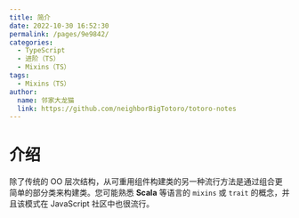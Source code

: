 ```yaml
---
title: 简介
date: 2022-10-30 16:52:30
permalink: /pages/9e9842/
categories:
  - TypeScript
  - 进阶（TS）
  - Mixins（TS）
tags:
  - Mixins（TS）
author: 
  name: 邻家大龙猫
  link: https://github.com/neighborBigTotoro/totoro-notes
---
```




# 介绍



除了传统的 OO 层次结构，从可重用组件构建类的另一种流行方法是通过组合更简单的部分类来构建类。您可能熟悉 **Scala** 等语言的 `mixins` 或 `trait` 的概念，并且该模式在 JavaScript 社区中也很流行。